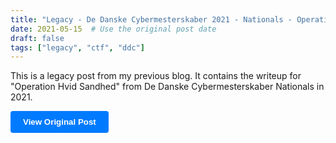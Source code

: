 ```yaml
---
title: "Legacy - De Danske Cybermesterskaber 2021 - Nationals - Operation Hvid Sandhed"
date: 2021-05-15  # Use the original post date
draft: false
tags: ["legacy", "ctf", "ddc"]
---
```


This is a legacy post from my previous blog. It contains the writeup for "Operation Hvid Sandhed" from De Danske Cybermesterskaber Nationals in 2021.

<button id="view-legacy-post" style="background-color:#007bff;color:white;padding:10px 20px;border:none;border-radius:4px;cursor:pointer;font-weight:bold;">View Original Post</button>

<script>
  document.addEventListener('DOMContentLoaded', function() {
    document.getElementById('view-legacy-post').addEventListener('click', function() {
      window.location.href = '/legacy-posts/operation-hvid-sandhed/index.html';
    });
  });
</script>